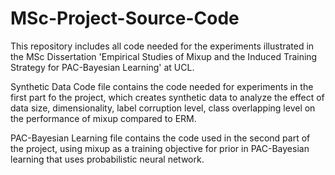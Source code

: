 # MSc-Project-Source-Code
This repository includes all code needed for the experiments illustrated in the MSc Dissertation 'Empirical Studies of Mixup and the Induced Training Strategy for PAC-Bayesian Learning' at UCL.

Synthetic Data Code file contains the code needed for experiments in the first part fo the project, which creates synthetic data to analyze the effect of data size, dimensionality, label corruption level, class overlapping level on the performance of mixup compared to ERM.

PAC-Bayesian Learning file contains the code used in the second part of the project, using mixup as a training objective for prior in PAC-Bayesian learning that uses probabilistic neural network.
